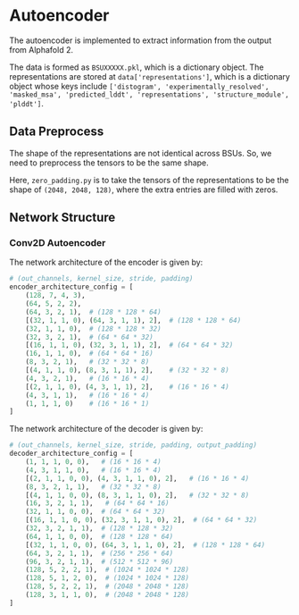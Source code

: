 # Autoencoder

The autoencoder is implemented to extract information from the output from Alphafold 2.

The data is formed as `BSUXXXXX.pkl`, which is a dictionary object. The representations are stored at `data['representations']`, which is a dictionary object whose keys include `['distogram', 'experimentally_resolved', 'masked_msa', 'predicted_lddt', 'representations', 'structure_module', 'plddt']`.

## Data Preprocess

The shape of the representations are not identical across BSUs. So, we need to preprocess the tensors to be the same shape.

Here, `zero_padding.py` is to take the tensors of the representations to be the shape of `(2048, 2048, 128)`, where the extra entries are filled with zeros.

## Network Structure

### Conv2D Autoencoder

The network architecture of the encoder is given by:

```python
# (out_channels, kernel_size, stride, padding)
encoder_architecture_config = [
    (128, 7, 4, 3),
    (64, 5, 2, 2),
    (64, 3, 2, 1),  # (128 * 128 * 64)
    [(32, 1, 1, 0), (64, 3, 1, 1), 2],  # (128 * 128 * 64)
    (32, 1, 1, 0),  # (128 * 128 * 32)
    (32, 3, 2, 1),  # (64 * 64 * 32)
    [(16, 1, 1, 0), (32, 3, 1, 1), 2],  # (64 * 64 * 32)
    (16, 1, 1, 0),  # (64 * 64 * 16)
    (8, 3, 2, 1),   # (32 * 32 * 8)
    [(4, 1, 1, 0), (8, 3, 1, 1), 2],    # (32 * 32 * 8)
    (4, 3, 2, 1),   # (16 * 16 * 4)
    [(2, 1, 1, 0), (4, 3, 1, 1), 2],    # (16 * 16 * 4)
    (4, 3, 1, 1),   # (16 * 16 * 4)
    (1, 1, 1, 0)    # (16 * 16 * 1)
]
```

The network architecture of the decoder is given by:

```python
# (out_channels, kernel_size, stride, padding, output_padding)
decoder_architecture_config = [
    (1, 1, 1, 0, 0),   # (16 * 16 * 4)
    (4, 3, 1, 1, 0),   # (16 * 16 * 4)
    [(2, 1, 1, 0, 0), (4, 3, 1, 1, 0), 2],   # (16 * 16 * 4)
    (8, 3, 2, 1, 1),   # (32 * 32 * 8)
    [(4, 1, 1, 0, 0), (8, 3, 1, 1, 0), 2],   # (32 * 32 * 8)
    (16, 3, 2, 1, 1),   # (64 * 64 * 16)
    (32, 1, 1, 0, 0),  # (64 * 64 * 32)
    [(16, 1, 1, 0, 0), (32, 3, 1, 1, 0), 2],  # (64 * 64 * 32)
    (32, 3, 2, 1, 1),  # (128 * 128 * 32)
    (64, 1, 1, 0, 0),  # (128 * 128 * 64)
    [(32, 1, 1, 0, 0), (64, 3, 1, 1, 0), 2],  # (128 * 128 * 64)
    (64, 3, 2, 1, 1),  # (256 * 256 * 64)
    (96, 3, 2, 1, 1),  # (512 * 512 * 96)
    (128, 5, 2, 2, 1),  # (1024 * 1024 * 128)
    (128, 5, 1, 2, 0),  # (1024 * 1024 * 128)
    (128, 5, 2, 2, 1),  # (2048 * 2048 * 128)
    (128, 3, 1, 1, 0),  # (2048 * 2048 * 128)
]
```
